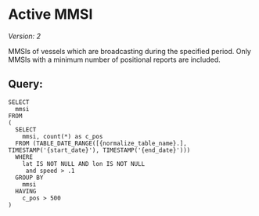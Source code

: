 # Active MMSI

*Version: 2* 

MMSIs of vessels which are broadcasting during the specified period.  Only
MMSIs with a minimum number of positional reports are included.

## Query:
    
    SELECT
      mmsi
    FROM
    (
      SELECT
        mmsi, count(*) as c_pos
      FROM (TABLE_DATE_RANGE([{normalize_table_name}.], TIMESTAMP('{start_date}'), TIMESTAMP('{end_date}')))
      WHERE
        lat IS NOT NULL AND lon IS NOT NULL
         and speed > .1 
      GROUP BY
        mmsi
      HAVING
        c_pos > 500
    )